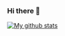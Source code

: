 ### Hi there 👋
[![My github stats](https://github-readme-stats.vercel.app/api?username=bgj0127)](https://github.com/anuraghazra/github-readme-stats)

<!--
**SexyMg/SexyMg** is a ✨ _special_ ✨ repository because its `README.md` (this file) appears on your GitHub profile.

Here are some ideas to get you started:

- 🔭 I’m currently working on ...
- 🌱 I’m currently learning ...
- 👯 I’m looking to collaborate on ...
- 🤔 I’m looking for help with ...
- 💬 Ask me about ...
- 📫 How to reach me: ...
- 😄 Pronouns: ...
- ⚡ Fun fact: ...
-->
